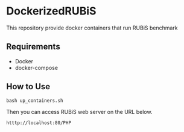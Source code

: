 # DockerizedRUBiS

This repository provide docker containers that run RUBiS benchmark

## Requirements

* Docker
* docker-compose

## How to Use

```
bash up_containers.sh
```

Then you can access RUBiS web server on the URL below.

```
htttp://localhost:80/PHP
```
